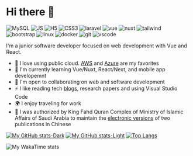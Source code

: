 # Hi there 👋
![MySQL](https://camo.githubusercontent.com/9bf95043af954f6a6fece35e50c932838ad1717f94edb4056322f3c26b5906c2/68747470733a2f2f736b696c6c69636f6e732e6465762f69636f6e733f693d6d7973716c
) ![JS](https://camo.githubusercontent.com/83332cff730c24fb7829ea5ff814d2629572848a0881cf9a60222ef296263782/68747470733a2f2f736b696c6c69636f6e732e6465762f69636f6e733f693d6a73
) ![H5](https://camo.githubusercontent.com/4c31cabd8b3aa138d55adcf0a5415e5f71f38f4f5eb0ef7312ef675077834b8d/68747470733a2f2f736b696c6c69636f6e732e6465762f69636f6e733f693d68746d6c
) ![CSS3](https://camo.githubusercontent.com/e531a79257b93921f8b58efa952eb049ceb2672bcf57bd666165476261c145a8/68747470733a2f2f736b696c6c69636f6e732e6465762f69636f6e733f693d637373
) ![laravel](https://camo.githubusercontent.com/c13b98c833933f68c7824fd047855dc5059276cb0ee54a743afe7a714bd23921/68747470733a2f2f736b696c6c69636f6e732e6465762f69636f6e733f693d6c61726176656c
) ![vue](https://camo.githubusercontent.com/fca59a5a96d304d533795c7a6b78ad67a6ea3f43a0be9759f73980ec50d2cf41/68747470733a2f2f736b696c6c69636f6e732e6465762f69636f6e733f693d767565
) ![nuxt](https://camo.githubusercontent.com/307e6e7b2379792d2b380257583304154ac84c80ef9a20e5c33acf4c7f2b240b/68747470733a2f2f736b696c6c69636f6e732e6465762f69636f6e733f693d6e757874
) ![tailwind](https://camo.githubusercontent.com/90821127892b2ab8fed54a30b62e3875250c25b0ff2b0466eade956773d27126/68747470733a2f2f736b696c6c69636f6e732e6465762f69636f6e733f693d7461696c77696e64
) ![bootstrap](https://camo.githubusercontent.com/c2a1c48be1091ce6a771794bf0b3bc45b58e5ce1531810e48cea88a7bae4c121/68747470733a2f2f736b696c6c69636f6e732e6465762f69636f6e733f693d626f6f747374726170
) ![linux](https://camo.githubusercontent.com/43dbc6cca16645e547d8a1205fbb8f93e2a76e5f3e42641751e6950040c078f5/68747470733a2f2f736b696c6c69636f6e732e6465762f69636f6e733f693d6c696e7578
) ![docker](https://camo.githubusercontent.com/fc8c91a1c1a2e8b4b0bf5f4ddbaec59d1f1159770294459ad8263b077fafb1bc/68747470733a2f2f736b696c6c69636f6e732e6465762f69636f6e733f693d646f636b6572
) ![git](https://camo.githubusercontent.com/97355a4f48ed3fe5d9763f1d151b4b9716c0e444461c9b54512042336886ba7e/68747470733a2f2f736b696c6c69636f6e732e6465762f69636f6e733f693d676974
) ![vscode](https://camo.githubusercontent.com/a84b921a468b7756774d8cdbefeaf74db66bd4452392162b76b9845cd7f58301/68747470733a2f2f736b696c6c69636f6e732e6465762f69636f6e733f693d7673636f6465
)

I'm a junior software developer focused on web development with Vue and React.

- 🚀 I love using public cloud. [AWS](https://aws.amazon.com/blogs/machine-learning/) and [Azure](https://techcommunity.microsoft.com/t5/ai-azure-ai-services-blog/bg-p/Azure-AI-Services-blog) are my favorites
- 🧠 I'm currently learning Vue/Nuxt, React/Next, and mobile app developemnt
- 🤝 I'm open to collaborating on web and software development
- ⚡ I like reading tech [blogs](https://www.accenture.com/au-en/case-studies/cloud/mercedes-benz-races-into-cloud), research papers and using Visual Studio Code
- 🌍 I enjoy traveling for work
- 🌱 I was authorized by King Fahd Quran Complex of Ministry of Islamic Affairs of Saudi Arabia to maintain the [electronic versions](https://github.com/tfulanchan/complex) of two publications in Chinese
  
<!--
**tfulanchan/tfulanchan** is a ✨ _special_ ✨ repository because its `README.md` (this file) appears on your GitHub profile.
--> 
[![My GitHub stats-Dark](https://github-readme-stats.vercel.app/api?username=tfulanchan\&show_icons=true\&theme=dark#gh-dark-mode-only)](https://github.com/anuraghazra/github-readme-stats#responsive-card-theme#gh-dark-mode-only)
[![My GitHub stats-Light](https://github-readme-stats.vercel.app/api?username=tfulanchan\&show_icons=true\&theme=default#gh-light-mode-only)](https://github.com/anuraghazra/github-readme-stats#responsive-card-theme#gh-light-mode-only)
[![Top Langs](https://github-readme-stats.vercel.app/api/top-langs/?username=tfulanchan&layout=donut)](https://github.com/anuraghazra/github-readme-stats)

<!--
- 🔭 I took CPIS-222 Operating Systems, CPIS-351 System Design & Analysis, CPIS-357 Software Quality & Design, CPIS-358 Web Development in .NET
[![My GitHub stats](https://github-readme-stats.vercel.app/api?username=tfulanchan)](https://github.com/anuraghazra/github-readme-stats)
![Top Langs](https://github-readme-stats.vercel.app/api/top-langs/?username=tfulanchan\&layout=compact)
[![My wakatime stats](https://github-readme-stats.vercel.app/api/wakatime?username=@tfulanchan&v=2)](https://github.com/anuraghazra/github-readme-stats)
--> 

![My WakaTime stats](https://github-readme-stats.vercel.app/api/wakatime?username=tfulanchan\&layout=compact)

 
